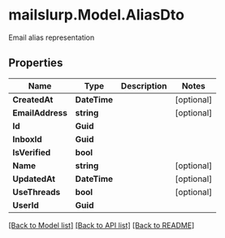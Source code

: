 # mailslurp.Model.AliasDto
Email alias representation
## Properties

Name | Type | Description | Notes
------------ | ------------- | ------------- | -------------
**CreatedAt** | **DateTime** |  | [optional] 
**EmailAddress** | **string** |  | [optional] 
**Id** | **Guid** |  | 
**InboxId** | **Guid** |  | 
**IsVerified** | **bool** |  | 
**Name** | **string** |  | [optional] 
**UpdatedAt** | **DateTime** |  | [optional] 
**UseThreads** | **bool** |  | [optional] 
**UserId** | **Guid** |  | 

[[Back to Model list]](../README.md#documentation-for-models) [[Back to API list]](../README.md#documentation-for-api-endpoints) [[Back to README]](../README.md)

